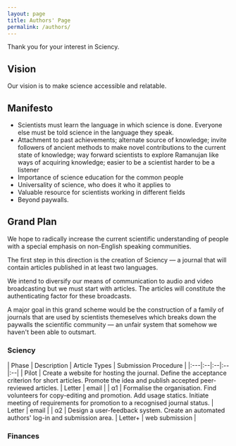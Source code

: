 ```yaml
---
layout: page
title: Authors' Page
permalink: /authors/
---
```


Thank you for your interest in Sciency. 


## Vision

Our vision is to make science accessible and relatable.

## Manifesto

* Scientists must learn the language in which science is done. Everyone else must be told science in the language they speak.
*  Attachment to past achievements; alternate source of knowledge; invite followers of ancient methods to make novel contributions to the current state of knowledge; way forward scientists to explore Ramanujan like ways of acquiring knowledge; easier to be a scientist harder to be a listener
* Importance of science education for the common people
* Universality of science, who does it who it applies to
* Valuable resource for scientists working in different fields
* Beyond paywalls.

## Grand Plan

We hope to radically increase the current scientific understanding of people with a special emphasis on non-English speaking communities. 

The first step in this direction is the creation of Sciency — a journal that will contain articles published in at least two languages.

We intend to diversify our means of communication to audio and video broadcasting but we must start with articles. The articles will constitute the authenticating factor for these broadcasts.

A major goal in this grand scheme would be the construction of a family of journals that are used by scientists themeselves which breaks down the paywalls the scientific community — an unfair system that somehow we haven't been able to outsmart.

### Sciency

| Phase | Description | Article Types | Submission Procedure |
|:---|:--|:--|:--|:--|
| Pilot | Create a website for hosting the journal. Define the acceptance criterion for short articles. Promote the idea and publish accepted peer-reviewed articles. | Letter | email |
| α1 | Formalise the organisation. Find volunteers for copy-editing and promotion. Add usage statics.  Initiate meeting of requirements for promotion to a recognised journal status. | Letter | email |
| α2 | Design a user-feedback system. Create an automated authors' log-in and submission area. | Letter+  | web submission |

### Finances


